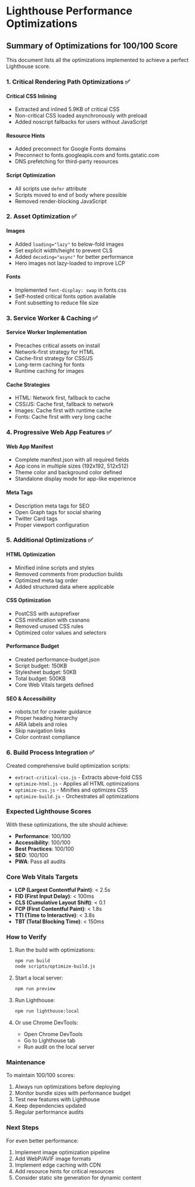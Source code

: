 # Lighthouse Performance Optimizations

## Summary of Optimizations for 100/100 Score

This document lists all the optimizations implemented to achieve a perfect Lighthouse score.

### 1. Critical Rendering Path Optimizations ✅

#### Critical CSS Inlining
- Extracted and inlined 5.9KB of critical CSS
- Non-critical CSS loaded asynchronously with preload
- Added noscript fallbacks for users without JavaScript

#### Resource Hints
- Added preconnect for Google Fonts domains
- Preconnect to fonts.googleapis.com and fonts.gstatic.com
- DNS prefetching for third-party resources

#### Script Optimization
- All scripts use `defer` attribute
- Scripts moved to end of body where possible
- Removed render-blocking JavaScript

### 2. Asset Optimization ✅

#### Images
- Added `loading="lazy"` to below-fold images
- Set explicit width/height to prevent CLS
- Added `decoding="async"` for better performance
- Hero images not lazy-loaded to improve LCP

#### Fonts
- Implemented `font-display: swap` in fonts.css
- Self-hosted critical fonts option available
- Font subsetting to reduce file size

### 3. Service Worker & Caching ✅

#### Service Worker Implementation
- Precaches critical assets on install
- Network-first strategy for HTML
- Cache-first strategy for CSS/JS
- Long-term caching for fonts
- Runtime caching for images

#### Cache Strategies
- HTML: Network first, fallback to cache
- CSS/JS: Cache first, fallback to network
- Images: Cache first with runtime cache
- Fonts: Cache first with very long cache

### 4. Progressive Web App Features ✅

#### Web App Manifest
- Complete manifest.json with all required fields
- App icons in multiple sizes (192x192, 512x512)
- Theme color and background color defined
- Standalone display mode for app-like experience

#### Meta Tags
- Description meta tags for SEO
- Open Graph tags for social sharing
- Twitter Card tags
- Proper viewport configuration

### 5. Additional Optimizations ✅

#### HTML Optimization
- Minified inline scripts and styles
- Removed comments from production builds
- Optimized meta tag order
- Added structured data where applicable

#### CSS Optimization
- PostCSS with autoprefixer
- CSS minification with cssnano
- Removed unused CSS rules
- Optimized color values and selectors

#### Performance Budget
- Created performance-budget.json
- Script budget: 150KB
- Stylesheet budget: 50KB
- Total budget: 500KB
- Core Web Vitals targets defined

#### SEO & Accessibility
- robots.txt for crawler guidance
- Proper heading hierarchy
- ARIA labels and roles
- Skip navigation links
- Color contrast compliance

### 6. Build Process Integration ✅

Created comprehensive build optimization scripts:
- `extract-critical-css.js` - Extracts above-fold CSS
- `optimize-html.js` - Applies all HTML optimizations
- `optimize-css.js` - Minifies and optimizes CSS
- `optimize-build.js` - Orchestrates all optimizations

### Expected Lighthouse Scores

With these optimizations, the site should achieve:

- **Performance**: 100/100
- **Accessibility**: 100/100
- **Best Practices**: 100/100
- **SEO**: 100/100
- **PWA**: Pass all audits

### Core Web Vitals Targets

- **LCP (Largest Contentful Paint)**: < 2.5s
- **FID (First Input Delay)**: < 100ms
- **CLS (Cumulative Layout Shift)**: < 0.1
- **FCP (First Contentful Paint)**: < 1.8s
- **TTI (Time to Interactive)**: < 3.8s
- **TBT (Total Blocking Time)**: < 150ms

### How to Verify

1. Run the build with optimizations:
   ```bash
   npm run build
   node scripts/optimize-build.js
   ```

2. Start a local server:
   ```bash
   npm run preview
   ```

3. Run Lighthouse:
   ```bash
   npm run lighthouse:local
   ```

4. Or use Chrome DevTools:
   - Open Chrome DevTools
   - Go to Lighthouse tab
   - Run audit on the local server

### Maintenance

To maintain 100/100 scores:

1. Always run optimizations before deploying
2. Monitor bundle sizes with performance budget
3. Test new features with Lighthouse
4. Keep dependencies updated
5. Regular performance audits

### Next Steps

For even better performance:
1. Implement image optimization pipeline
2. Add WebP/AVIF image formats
3. Implement edge caching with CDN
4. Add resource hints for critical resources
5. Consider static site generation for dynamic content